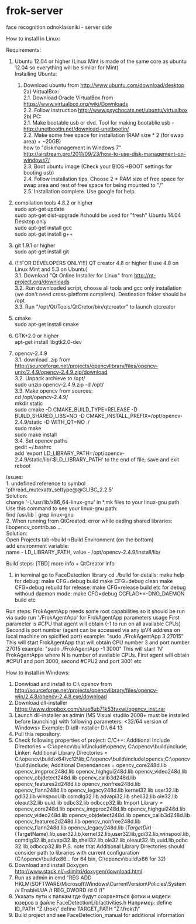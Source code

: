 frok-server
===========

face recognition odnoklassniki - server side

How to install in Linux:

Requirements:
1. Ubuntu 12.04 or higher (Linux Mint is made of the same core as ubuntu 12.04 so everything will be similar for Mint)  
	Installing Ubuntu:  
	1) Download ubuntu from http://www.ubuntu.com/download/desktop  
	2a) VirtualBox:  
		2.1. Download Oracle VirtualBox from https://www.virtualbox.org/wiki/Downloads  
		2.2. Follow instruction http://www.psychocats.net/ubuntu/virtualbox  
	2b) PC:  
		2.1. Make bootable usb or dvd. Tool for making bootablie usb - http://unetbootin.net/download-unetbootin/  
		2.2. Make some free space for installation (RAM size * 2 (for swap area) + ~20GB)  
			how to "diskmanagement in Windows 7" http://airstream.pro/2011/09/23/how-to-use-disk-management-on-windows7/  
		2.3. Boot ubuntu image (Check your BIOS->BOOT settings for booting usb)  
		2.4. Follow installation tips. Choose 2 * RAM size of free space for swap area and rest of free space for being mounted to "/"  
		2.5. Installation complete. Use google for help.  
2. compilation tools 4.8.2 or higher  
	sudo apt-get update  
	sudo apt-get dist-upgrade	#should be used for "fresh" Ubuntu 14.04 Desktop only  
	sudo apt-get install gcc  
	sudo apt-get install g++  
3. git 1.9.1 or higher  
	sudo apt-get install git  
4. (!!!FOR DEVELOPERS ONLY!!!) QT creator 4.8 or higher (I use 4.8 on Linux Mint and 5.3 on Ubuntu)  
	3.1. Download "Qt Online Installer for Linux" from http://qt-project.org/downloads  
	3.2. Run downloaded script, choose all tools and gcc only installation (we don't need cross-platform compilers). Destination folder should be /opt  
	3.3. Run "/opt/Qt/Tools/QtCretor/bin/qtcreator" to launch qtcreator  

5. cmake  
	sudo apt-get install cmake  
6. GTK+2.0 or higher  
	apt-get install libgtk2.0-dev  
7. opencv-2.4.9  
	3.1. download .zip from http://sourceforge.net/projects/opencvlibrary/files/opencv-unix/2.4.9/opencv-2.4.9.zip/download  
	3.2. Unpack archieve to /opt/  
		sudo unzip opencv-2.4.9.zip -d /opt/  
	3.3. Make opencv from sources:  
		cd /opt/opencv-2.4.9/  
		mkdir static  
		sudo cmake -D CMAKE_BUILD_TYPE=RELEASE -D BUILD_SHARED_LIBS=NO -D CMAKE_INSTALL_PREFIX=/opt/opencv-2.4.9/static -D WITH_QT=NO ./  
		sudo make  
		sudo make install  
	3.4. Set opencv paths  
		gedit ~/.bashrc  
		add 'export LD_LIBRARY_PATH=/opt/opencv-2.4.9/static/lib/:$LD_LIBRARY_PATH' to the end of file, save and exit  
		reboot  

Issues:  
	1. undefined reference to symbol 'pthread_mutexattr_settype@@GLIBC_2.2.5'  
	 	Solution:  
			change '-L/usr/lib/x86_64-linux-gnu' in *.mk files to your linux-gnu path  
			Use this command to see your linux-gnu path:  
				find /usr/lib | grep linux-gnu  
	2. When running from QtCreatod: error while oading shared libraries: libopencv_contrib.so ...  
		Solution:  
			Open Projects tab->build->Build Environment (on the bottom)  
			add environment variable:  
			name - LD_LIBRARY_PATH, value - /opt/opencv-2.4.9/install/lib/  

Build steps:        [TBD] more info + QtCreator info
1. in terminal go to FaceDetection library
    cd ./build
    	for details:
     make help
	for debug:
    make CFG=debug build 
    make CFG=debug clean
    make CFG=debug rebuild
        for release:
    make CFG=release build
    etc 
	for debug withoud daemon mode:
    make CFG=debug CCFLAG+=-DNO_DAEMON build
    etc

Run steps:
FrokAgentApp needs some root capabilities so it should be run via sudo
run './FrokAgentApp' for FrokAgentApp parameters usage
First parameter is #CPU that agent will obtain (-1 to run on all available CPUs)
Second is port number (agent can be accessed via any ipV4 address on local machine on spicified port)
example: "sudo ./FrokAgentApp 3 27015" This will start FrokAgentApp that will obtain CPU number 3 and port number 27015
example: "sudo ./FrokAgentApp -1 3000" This will start 'N' FrokAgentApps where N is number of available CPUs. First agent will obtain #CPU1 and port 3000, second #CPU2 and port 3001 etc






How to install in Windows:
1. Donwload and install to C:\ opencv from http://sourceforge.net/projects/opencvlibrary/files/opencv-win/2.4.8/opencv-2.4.8.exe/download
2. Download dll-installer https://www.dropbox.com/s/ue6ub71k53tvxwi/opencv_inst.rar
3. Launch dll-installer as admin (MS Visual studiio 2008+ must be installed before launching) with following parameters:
    <path to dll-installer> <32/64 version of Windows> <MS Visual studio version>
        Example: D:\dll-installer D:\ 64 13
4. Pull this repository.
5. Check following properties of project:
    C/C++: 
        Additional Include Directories = C:\opencv\build\include\opencv; C:\opencv\build\include;
    Linker:
        Additional Library Directories = C:\opencv\build\x64\vc12\lib;C:\opencv\build\include\opencv;C:\opencv\build\include;
        Additional Dependances = opencv_core248d.lib opencv_imgproc248d.lib opencv_highgui248d.lib opencv_video248d.lib opencv_objdetect248d.lib opencv_calib3d248d.lib opencv_features2d248d.lib opencv_nonfree248d.lib opencv_flann248d.lib opencv_legacy248d.lib kernel32.lib user32.lib gdi32.lib winspool.lib comdlg32.lib advapi32.lib shell32.lib ole32.lib oleaut32.lib uuid.lib odbc32.lib odbccp32.lib
        Import Library = opencv_core248d.lib opencv_imgproc248d.lib opencv_highgui248d.lib opencv_video248d.lib opencv_objdetect248d.lib opencv_calib3d248d.lib opencv_features2d248d.lib opencv_nonfree248d.lib opencv_flann248d.lib opencv_legacy248d.lib $(TargetDir)$(TargetName).lib,user32.lib,kernel32.lib,user32.lib,gdi32.lib,winspool.lib,comdlg32.lib,advapi32.lib,shell32.lib,ole32.lib,oleaut32.lib,uuid.lib,odbc32.lib,odbccp32.lib
    P.S. note that Additional Library Directories should consider path to libraries with current configuration (C:\opencv\build\x86... for 64 bin, C:\opencv\build\x86 for 32)
6. Download and install Doxygen http://www.stack.nl/~dimitri/doxygen/download.html
7. Run as admin in cmd
    "REG ADD HKLM\SOFTWARE\Microsoft\Windows\CurrentVersion\Policies\System /v EnableLUA /t REG_DWORD /d 0 /f"
8.  Указать пути к папкам где будут сохраняться фотки и модели юзеров в файле FaceDetectionLib/activities.h
    Например:
    define ID_PATH				"Z:\\frok\\"
    define TARGET_PATH			"Z:\\frok\\1\\"
9. Build project and see FaceDetection_manual for additional information

